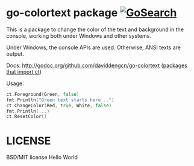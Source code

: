 go-colortext package [![GoSearch](http://go-search.org/badge?id=github.com%2Fdaviddengcn%2Fgo-colortext)](http://go-search.org/view?id=github.com%2Fdaviddengcn%2Fgo-colortext)
====================

This is a package to change the color of the text and background in the console, working both under Windows and other systems.

Under Windows, the console APIs are used. Otherwise, ANSI texts are output.

Docs: http://godoc.org/github.com/daviddengcn/go-colortext ([packages that import ct](http://go-search.org/view?id=github.com%2fdaviddengcn%2fgo-colortext))

Usage:
```go
ct.Foreground(Green, false)
fmt.Println("Green text starts here...")
ct.ChangeColor(Red, true, White, false)
fmt.Println(...)
ct.ResetColor()
```

LICENSE
=======
BSD/MIT license
Hello World

